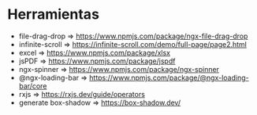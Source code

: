 # Herramientas
- file-drag-drop => https://www.npmjs.com/package/ngx-file-drag-drop
- infinite-scroll => https://infinite-scroll.com/demo/full-page/page2.html
- excel => https://www.npmjs.com/package/xlsx
- jsPDF => https://www.npmjs.com/package/jspdf
- ngx-spinner => https://www.npmjs.com/package/ngx-spinner
- @ngx-loading-bar => https://www.npmjs.com/package/@ngx-loading-bar/core
- rxjs => https://rxjs.dev/guide/operators
- generate box-shadow => https://box-shadow.dev/